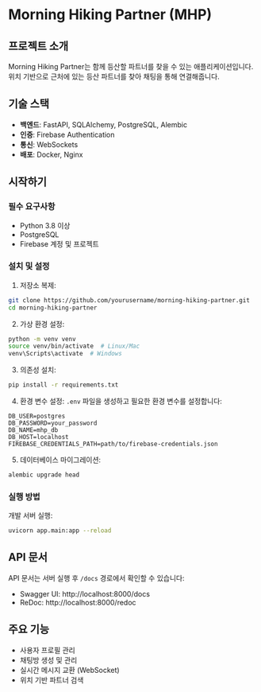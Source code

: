 # Morning Hiking Partner (MHP)

## 프로젝트 소개
Morning Hiking Partner는 함께 등산할 파트너를 찾을 수 있는 애플리케이션입니다. 위치 기반으로 근처에 있는 등산 파트너를 찾아 채팅을 통해 연결해줍니다.

## 기술 스택
- **백엔드**: FastAPI, SQLAlchemy, PostgreSQL, Alembic
- **인증**: Firebase Authentication
- **통신**: WebSockets
- **배포**: Docker, Nginx

## 시작하기

### 필수 요구사항
- Python 3.8 이상
- PostgreSQL
- Firebase 계정 및 프로젝트

### 설치 및 설정

1. 저장소 복제:
```bash
git clone https://github.com/yourusername/morning-hiking-partner.git
cd morning-hiking-partner
```

2. 가상 환경 설정:
```bash
python -m venv venv
source venv/bin/activate  # Linux/Mac
venv\Scripts\activate  # Windows
```

3. 의존성 설치:
```bash
pip install -r requirements.txt
```

4. 환경 변수 설정:
`.env` 파일을 생성하고 필요한 환경 변수를 설정합니다:
```
DB_USER=postgres
DB_PASSWORD=your_password
DB_NAME=mhp_db
DB_HOST=localhost
FIREBASE_CREDENTIALS_PATH=path/to/firebase-credentials.json
```

5. 데이터베이스 마이그레이션:
```bash
alembic upgrade head
```

### 실행 방법

개발 서버 실행:
```bash
uvicorn app.main:app --reload
```

## API 문서
API 문서는 서버 실행 후 `/docs` 경로에서 확인할 수 있습니다:
- Swagger UI: http://localhost:8000/docs
- ReDoc: http://localhost:8000/redoc

## 주요 기능
- 사용자 프로필 관리
- 채팅방 생성 및 관리
- 실시간 메시지 교환 (WebSocket)
- 위치 기반 파트너 검색
